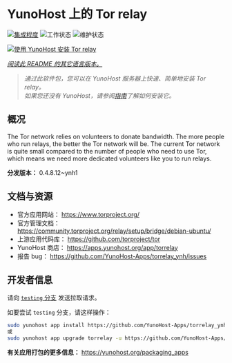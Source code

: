 <!--
注意：此 README 由 <https://github.com/YunoHost/apps/tree/master/tools/readme_generator> 自动生成
请勿手动编辑。
-->

# YunoHost 上的 Tor relay

[![集成程度](https://dash.yunohost.org/integration/torrelay.svg)](https://ci-apps.yunohost.org/ci/apps/torrelay/) ![工作状态](https://ci-apps.yunohost.org/ci/badges/torrelay.status.svg) ![维护状态](https://ci-apps.yunohost.org/ci/badges/torrelay.maintain.svg)

[![使用 YunoHost 安装 Tor relay](https://install-app.yunohost.org/install-with-yunohost.svg)](https://install-app.yunohost.org/?app=torrelay)

*[阅读此 README 的其它语言版本。](./ALL_README.md)*

> *通过此软件包，您可以在 YunoHost 服务器上快速、简单地安装 Tor relay。*  
> *如果您还没有 YunoHost，请参阅[指南](https://yunohost.org/install)了解如何安装它。*

## 概况

The Tor network relies on volunteers to donate bandwidth. The more people who run relays, the better the Tor network will be. The current Tor network is quite small compared to the number of people who need to use Tor, which means we need more dedicated volunteers like you to run relays.

**分发版本：** 0.4.8.12~ynh1

## 文档与资源

- 官方应用网站： <https://www.torproject.org/>
- 官方管理文档： <https://community.torproject.org/relay/setup/bridge/debian-ubuntu/>
- 上游应用代码库： <https://github.com/torproject/tor>
- YunoHost 商店： <https://apps.yunohost.org/app/torrelay>
- 报告 bug： <https://github.com/YunoHost-Apps/torrelay_ynh/issues>

## 开发者信息

请向 [`testing` 分支](https://github.com/YunoHost-Apps/torrelay_ynh/tree/testing) 发送拉取请求。

如要尝试 `testing` 分支，请这样操作：

```bash
sudo yunohost app install https://github.com/YunoHost-Apps/torrelay_ynh/tree/testing --debug
或
sudo yunohost app upgrade torrelay -u https://github.com/YunoHost-Apps/torrelay_ynh/tree/testing --debug
```

**有关应用打包的更多信息：** <https://yunohost.org/packaging_apps>
